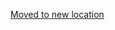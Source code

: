 [Moved to new location](https://github.com/DataTalksClub/machine-learning-zoomcamp/blob/master/05-deployment/README.md)